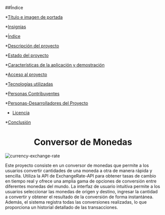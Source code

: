 ##Índice

*[Título e imagen de portada](#Título-e-imagen-de-portada)

*[Insignias](#insignias)

*[Índice](#índice)

*[Descripción del proyecto](#descripción-del-proyecto)

*[Estado del proyecto](#Estado-del-proyecto)

*[Características de la aplicación y demostración](#Características-de-la-aplicación-y-demostración)

*[Acceso al proyecto](#acceso-proyecto)

*[Tecnologías utilizadas](#tecnologías-utilizadas)

*[Personas Contribuyentes](#personas-contribuyentes)

*[Personas-Desarrolladores del Proyecto](#personas-desarrolladores)

* [Licencia](#licencia)

*[Conclusión](#conclusión)


<h1 align="center"> Conversor de Monedas </h1>

![currency-exchange-rate](https://github.com/sebacho02/ConversorMonedas/assets/158181592/5fb06a3c-8f7f-4761-949b-bff9e633b7b6)

Este proyecto consiste en un conversor de monedas que permite a los usuarios convertir cantidades de una moneda a otra de manera rápida y sencilla. Utiliza la API de ExchangeRate-API para obtener tasas de cambio en tiempo real y ofrece una amplia gama de opciones de conversión entre diferentes monedas del mundo. La interfaz de usuario intuitiva permite a los usuarios seleccionar las monedas de origen y destino, ingresar la cantidad a convertir y obtener el resultado de la conversión de forma instantánea. Además, el sistema registra todas las conversiones realizadas, lo que proporciona un historial detallado de las transacciones.

